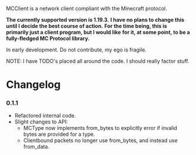 MCClient is a network client compliant with the Minecraft protocol.

**The currently supported version is 1.19.3.**
**I have no plans to change this until I decide the best course of action.**
**For the time being, this is primarily just a client program, but I would like**
**for it, at some point, to be a fully-fledged MC Protocol library.**

In early development. Do not contribute, my ego is fragile.

NOTE: I have TODO's placed all around the code. I should really factor stuff.

# Changelog
### 0.1.1
- Refactored internal code.
- Slight changes to API:
  - MCType now implements from_bytes to explicitly error if invalid bytes are provided for a type.
  - Clientbound packets no longer use from_bytes, and instead use from_data.